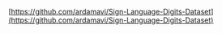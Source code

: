 [https://github.com/ardamavi/Sign-Language-Digits-Dataset](https://github.com/ardamavi/Sign-Language-Digits-Dataset)
